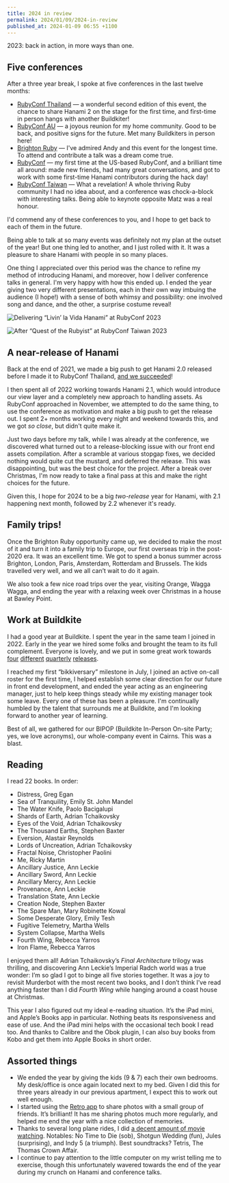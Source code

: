 ```yaml
---
title: 2024 in review
permalink: 2024/01/09/2024-in-review
published_at: 2024-01-09 06:55 +1100
---
```


2023: back in action, in more ways than one.

## Five conferences

After a three year break, I spoke at five conferences in the last twelve months:

- [RubyConf Thailand](https://rubyconfth.com/past/2022/) — a wonderful second edition of this event, the chance to share Hanami 2 on the stage for the first time, and first-time in person hangs with another Buildkiter!
- [RubyConf AU](https://rubyconf.org.au/2023) — a joyous reunion for my home community. Good to be back, and positive signs for the future. Met many Buildkiters in person here!
- [Brighton Ruby](https://brightonruby.com/2023/) — I've admired Andy and this event for the longest time. To attend and contribute a talk was a dream come true.
- [RubyConf](https://web.archive.org/web/20231216135657/https://rubyconf.org/) — my first time at the US-based RubyConf, and a brilliant time all around: made new friends, had many great conversations, and got to work with some first-time Hanami contributors during the hack day!
- [RubyConf Taiwan](https://2023.rubyconf.tw) — What a revelation! A whole thriving Ruby community I had no idea about, and a conference was chock-a-block with interesting talks. Being able to keynote opposite Matz was a real honour.

I'd commend any of these conferences to you, and I hope to get back to each of them in the future.

Being able to talk at so many events was definitely not my plan at the outset of the year! But one thing led to another, and I just rolled with it. It was a pleasure to share Hanami with people in so many places.

One thing I appreciated over this period was the chance to refine my method of introducing Hanami, and moreover, how I deliver conference talks in general. I'm very happy with how this ended up. I ended the year giving two very different presentations, each in their own way imbuing the audience (I hope!) with a sense of both whimsy and possibility: one involved song and dance, and the other, a surprise costume reveal!

![Delivering “Livin’ la Vida Hanami” at RubyConf 2023](rubyconf-2023.jpg)

![After “Quest of the Rubyist” at RubyConf Taiwan 2023](rubyconf-tw-2023.jpg)

## A near-release of Hanami

Back at the end of 2021, we made a big push to get Hanami 2.0 released before I made it to RubyConf Thailand, [and we succeeded](https://hanamirb.org/blog/2022/11/22/announcing-hanami-200/)!

I then spent all of 2022 working towards Hanami 2.1, which would introduce our view layer and a completely new approach to handling assets. As RubyConf approached in November, we attempted to do the same thing, to use the conference as motivation and make a big push to get the release out. I spent 2+ months working every night and weekend towards this, and we got _so close_, but didn't quite make it.

Just two days before my talk, while I was already at the conference, we discovered what turned out to a release-blocking issue with our front end assets compilation. After a scramble at various stopgap fixes, we decided nothing would quite cut the mustard, and deferred the release. This was disappointing, but was the best choice for the project. After a break over Christmas, I'm now ready to take a final pass at this and make the right choices for the future.

Given this, I hope for 2024 to be a big _two-release_ year for Hanami, with 2.1 happening next month, followed by 2.2 whenever it's ready.

## Family trips!

Once the Brighton Ruby opportunity came up, we decided to make the most of it and turn it into a family trip to Europe, our first overseas trip in the post-2020 era. It was an excellent time. We got to spend a bonus summer across Brighton, London, Paris, Amsterdam, Rotterdam and Brussels. The kids travelled very well, and we all can’t wait to do it again.

We also took a few nice road trips over the year, visiting Orange, Wagga Wagga, and ending the year with a relaxing week over Christmas in a house at Bawley Point.

## Work at Buildkite

I had a good year at Buildkite. I spent the year in the same team I joined in 2022. Early in the year we hired some folks and brought the team to its full complement. Everyone is lovely, and we put in some great work towards [four](https://buildkite.com/releases/2023-03) [different](https://buildkite.com/releases/2023-06) [quarterly](https://buildkite.com/releases/2023-09) [releases](https://buildkite.com/releases/2023-12).

I reached my first “bikkiversary” milestone in July, I joined an active on-call roster for the first time, I helped establish some clear direction for our future in front end development, and ended the year acting as an engineering manager, just to help keep things steady while my existing manager took some leave. Every one of these has been a pleasure. I'm continually humbled by the talent that surrounds me at Buildkite, and I'm looking forward to another year of learning.

Best of all, we gathered for our BIPOP (Buildkite In-Person On-site Party; yes, we love acronyms), our whole-company event in Cairns. This was a blast.

## Reading

I read 22 books. In order:

- Distress, Greg Egan
- Sea of Tranquility, Emily St. John Mandel
- The Water Knife, Paolo Bacigalupi
- Shards of Earth, Adrian Tchaikovsky
- Eyes of the Void, Adrian Tchaikovsky
- The Thousand Earths, Stephen Baxter
- Eversion, Alastair Reynolds
- Lords of Uncreation, Adrian Tchaikovsky
- Fractal Noise, Christopher Paolini
- Me, Ricky Martin
- Ancillary Justice, Ann Leckie
- Ancillary Sword, Ann Leckie
- Ancillary Mercy, Ann Leckie
- Provenance, Ann Leckie
- Translation State, Ann Leckie
- Creation Node, Stephen Baxter
- The Spare Man, Mary Robinette Kowal
- Some Desperate Glory, Emily Tesh
- Fugitive Telemetry, Martha Wells
- System Collapse, Martha Wells
- Fourth Wing, Rebecca Yarros
- Iron Flame, Rebecca Yarros

I enjoyed them all! Adrian Tchaikovsky’s _Final Architecture_ trilogy was thrilling, and discovering Ann Leckie’s Imperial Radch world was a true wonder: I’m so glad I got to binge all five stories together. It was a joy to revisit Murderbot with the most recent two books, and I don’t think I’ve read anything faster than I did _Fourth Wing_ while hanging around a coast house at Christmas.

This year I also figured out my ideal e-reading situation. It’s the iPad mini, and Apple’s Books app in particular. Nothing beats its responsiveness and ease of use. And the iPad mini helps with the occasional tech book I read too. And thanks to Calibre and the Obok plugin, I can also buy books from Kobo and get them into Apple Books in short order.

## Assorted things

- We ended the year by giving the kids (9 & 7) each their own bedrooms. My desk/office is once again located next to my bed. Given I did this for three years already in our previous apartment, I expect this to work out well enough.
- I started using the [Retro app](https://retro.app) to share photos with a small group of friends. It’s brilliant! It has me sharing photos much more regularly, and helped me end the year with a nice collection of memories.
- Thanks to several long plane rides, I did [a decent amount of movie watching](https://letterboxd.com/timriley/films/diary/for/2023/). Notables: No Time to Die (sob), Shotgun Wedding (fun), Jules (surprising), and Indy 5 (a triumph). Best soundtracks? Tetris, The Thomas Crown Affair.
- I continue to pay attention to the little computer on my wrist telling me to exercise, though this unfortunately wavered towards the end of the year during my crunch on Hanami and conference talks.

